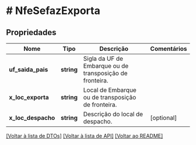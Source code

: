 # # NfeSefazExporta

## Propriedades

Nome | Tipo | Descrição | Comentários
------------ | ------------- | ------------- | -------------
**uf_saida_pais** | **string** | Sigla da UF de Embarque ou de transposição de fronteira. |
**x_loc_exporta** | **string** | Local de Embarque ou de transposição de fronteira. |
**x_loc_despacho** | **string** | Descrição do local de despacho. | [optional]

[[Voltar à lista de DTOs]](../../README.md#models) [[Voltar à lista de API]](../../README.md#endpoints) [[Voltar ao README]](../../README.md)
